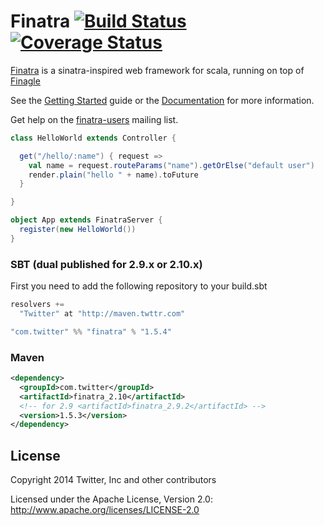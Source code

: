 # Finatra [![Build Status](https://secure.travis-ci.org/twitter/finatra.png?branch=master)](http://travis-ci.org/twitter/finatra) [![Coverage Status](https://coveralls.io/repos/twitter/finatra/badge.png?branch=master)](https://coveralls.io/r/twitter/finatra?branch=master)

[Finatra](http://finatra.info) is a sinatra-inspired web framework for scala, running on top of [Finagle](http://twitter.github.com/finagle/)

See the [Getting Started](http://finatra.info/docs/tutorial.html) guide or the [Documentation](http://finatra.info/docs/index.html) for more information.

Get help on the [finatra-users](https://groups.google.com/forum/#!forum/finatra-users) mailing list.

```scala
class HelloWorld extends Controller {

  get("/hello/:name") { request =>
    val name = request.routeParams("name").getOrElse("default user")
    render.plain("hello " + name).toFuture
  }

}

object App extends FinatraServer {
  register(new HelloWorld())
}
```

### SBT (dual published for 2.9.x or 2.10.x)

First you need to add the following repository to your build.sbt

```scala
resolvers +=
  "Twitter" at "http://maven.twttr.com"
```

```scala
"com.twitter" %% "finatra" % "1.5.4"
```

### Maven

```xml
<dependency>
  <groupId>com.twitter</groupId>
  <artifactId>finatra_2.10</artifactId>
  <!-- for 2.9 <artifactId>finatra_2.9.2</artifactId> -->
  <version>1.5.3</version>
</dependency>
```

## License

Copyright 2014 Twitter, Inc and other contributors

Licensed under the Apache License, Version 2.0: http://www.apache.org/licenses/LICENSE-2.0
